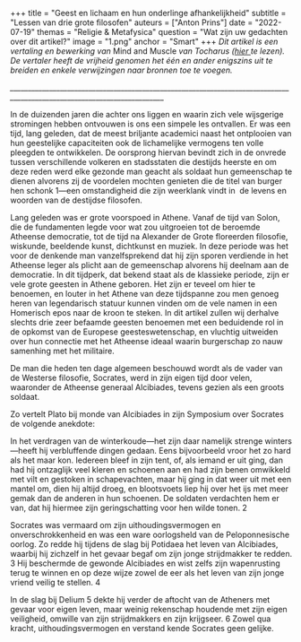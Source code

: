 +++
title = "Geest en lichaam en hun onderlinge afhankelijkheid"
subtitle = "Lessen van drie grote filosofen"
auteurs = ["Anton Prins"]
date = "2022-07-19"
themas = "Religie & Metafysica"
question = "Wat zijn uw gedachten over dit artikel?"
image = "1.png"
anchor = "Smart"
+++
*Dit artikel is een vertaling en bewerking van* Mind and Muscle *van Tocharus ([hier ](https://tocharus.substack.com/p/mind-and-muscle)te lezen). De vertaler heeft de vrijheid genomen het één en ander enigszins uit te breiden en enkele verwijzingen naar bronnen toe te voegen.*

*\_\_\_\_\_\_\_\_\_\_\_\_\_\_\_\_\_\_\_\_\_\_\_\_\_\_\_\_\_\_\_\_\_\_\_\_\_\_\_\_\_\_\_\_\_\_\_\_\_\_\_\_\_\_\_\_\_\_\_\_\_\_\_\_\_\_\_\_\_\_\_\_\_\_\_\_\_\_\_\_\_\_\_\_\_\_\_\_\_\_\_\_\_\_\_\_\_\_\_\_\_\_\_\_\_\_\_\_\_\_\_\_\_\_\_\_\_\_\_\__*

In de duizenden jaren die achter ons liggen en waarin zich vele wijsgerige stromingen hebben ontvouwen is ons een simpele les ontvallen. Er was een tijd, lang geleden, dat de meest briljante academici naast het ontplooien van hun geestelijke capaciteiten ook de lichamelijke vermogens ten volle pleegden te ontwikkelen. De oorsprong hiervan bevindt zich in de onvrede tussen verschillende volkeren en stadsstaten die destijds heerste en om deze reden werd elke gezonde man geacht als soldaat hun gemeenschap te dienen alvorens zij de voordelen mochten genieten die de titel van burger hen schonk 1—een omstandigheid die zijn weerklank vindt in  de levens en woorden van de destijdse filosofen.

Lang geleden was er grote voorspoed in Athene. Vanaf de tijd van Solon, die de fundamenten legde voor wat zou uitgroeien tot de beroemde Atheense democratie, tot de tijd na Alexander de Grote floreerden filosofie, wiskunde, beeldende kunst, dichtkunst en muziek. In deze periode was het voor de denkende man vanzelfsprekend dat hij zijn sporen verdiende in het Atheense leger als plicht aan de gemeenschap alvorens hij deelnam aan de democratie. In dit tijdperk, dat bekend staat als de klassieke periode, zijn er vele grote geesten in Athene geboren. Het zijn er teveel om hier te benoemen, en louter in het Athene van deze tijdspanne zou men genoeg heren van legendarisch statuur kunnen vinden om de vele namen in een Homerisch epos naar de kroon te steken. In dit artikel zullen wij derhalve slechts drie zeer befaamde geesten benoemen met een beduidende rol in de opkomst van de Europese geesteswetenschap, en vluchtig uitweiden over hun connectie met het Atheense ideaal waarin burgerschap zo nauw samenhing met het militaire. 



De man die heden ten dage algemeen beschouwd wordt als de vader van de Westerse filosofie, Socrates, werd in zijn eigen tijd door velen, waaronder de Atheense generaal Alcibiades, tevens gezien als een groots soldaat. 

Zo vertelt Plato bij monde van Alcibiades in zijn Symposium over Socrates de volgende anekdote:



In het verdragen van de winterkoude—het zijn daar namelijk strenge winters—heeft hij verbluffende dingen gedaan. Eens bijvoorbeeld vroor het zo hard als het maar kon. Iedereen bleef in zijn tent, of, als iemand er uit ging, dan had hij ontzaglijk veel kleren en schoenen aan en had zijn benen omwikkeld met vilt en gestoken in schapevachten, maar hij ging in dat weer uit met een mantel om, dien hij altijd droeg, en blootsvoets liep hij over het ijs met meer gemak dan de anderen in hun schoenen. De soldaten verdachten hem er van, dat hij hiermee zijn geringschatting voor hen wilde tonen. 2



Socrates was vermaard om zijn uithoudingsvermogen en onverschrokkenheid en was een ware oorlogsheld van de Peloponnesische oorlog. Zo redde hij tijdens de slag bij Potidaea het leven van Alcibiades, waarbij hij zichzelf in het gevaar begaf om zijn jonge strijdmakker te redden. 3 Hij beschermde de gewonde Alcibiades en wist zelfs zijn wapenrusting terug te winnen en op deze wijze zowel de eer als het leven van zijn jonge vriend veilig te stellen. 4

In de slag bij Delium 5 dekte hij verder de aftocht van de Atheners met gevaar voor eigen leven, maar weinig rekenschap houdende met zijn eigen veiligheid, omwille van zijn strijdmakkers en zijn krijgseer. 6 Zowel qua kracht, uithoudingsvermogen en verstand kende Socrates geen gelijke.